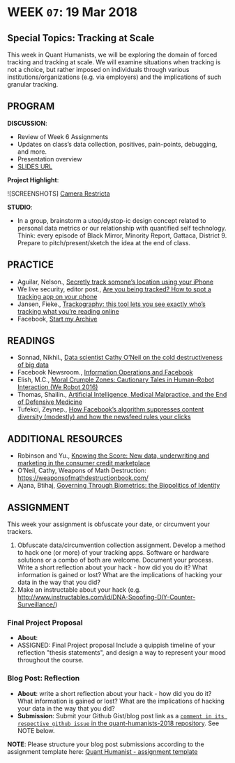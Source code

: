 # WEEK `07`: 19 Mar 2018
##  Special Topics: Tracking at Scale

This week in Quant Humanists, we will be exploring the domain of forced tracking and tracking at scale. We will examine situations when tracking is not a choice, but rather imposed on individuals through various institutions/organizations (e.g. via employers) and the implications of such granular tracking. 

## PROGRAM

**DISCUSSION**:
 
- Review of Week 6 Assignments
- Updates on class’s data collection, positives, pain-points, debugging, and more. 
- Presentation overview 
- [SLIDES URL]()

**Project Highlight**:

![SCREENSHOTS]
[Camera Restricta](https://philippschmitt.com/projects/camera-restricta)


**STUDIO**:

- In a group, brainstorm a utop/dystop-ic design concept related to personal data metrics or our relationship with quantified self technology. Think: every episode of Black Mirror, Minority Report, Gattaca, District 9. Prepare to pitch/present/sketch the idea at the end of class.


## PRACTICE
- Aguilar, Nelson., [Secretly track somone’s location using your iPhone](https://ios.gadgethacks.com/how-to/secretly-track-someones-location-using-your-iphone-0163628/)
- We live security, editor post., [Are you being tracked? How to spot a tracking app on your phone](https://www.welivesecurity.com/2015/01/29/how-to-spot-a-tracking-app/)
- Jansen, Fieke., [Trackography: this tool lets you see exactly who’s tracking what you’re reading online](https://www.opensocietyfoundations.org/voices/tool-lets-you-see-exactly-who-s-tracking-what-you-re-reading-online)
- Facebook, [Start my Archive](https://www.facebook.com/help/131112897028467)

## READINGS
- Sonnad, Nikhil., [Data scientist Cathy O’Neil on the cold destructiveness of big data](https://qz.com/819245/data-scientist-cathy-oneil-on-the-cold-destructiveness-of-big-data/)
- Facebook Newsroom., [Information Operations and Facebook](https://fbnewsroomus.files.wordpress.com/2017/04/facebook-and-information-operations-v1.pdf)
- Elish, M.C., [Moral Crumple Zones: Cautionary Tales in Human-Robot Interaction (We Robot 2016)](https://papers.ssrn.com/sol3/papers.cfm?abstract_id=2757236)
- Thomas, Shailin., [Artificial Intelligence, Medical Malpractice, and the End of Defensive Medicine](https://blogs.harvard.edu/billofhealth/2017/01/26/artificial-intelligence-medical-malpractice-and-the-end-of-defensive-medicine/)
- Tufekci, Zeynep., [How Facebook’s algorithm suppresses content diversity (modestly) and how the newsfeed rules your clicks](https://medium.com/message/how-facebook-s-algorithm-suppresses-content-diversity-modestly-how-the-newsfeed-rules-the-clicks-b5f8a4bb7bab)

## ADDITIONAL RESOURCES
- Robinson and Yu., [Knowing the Score: New data, underwriting and marketing in the consumer credit marketplace](https://www.teamupturn.org/static/files/Knowing_the_Score_Oct_2014_v1_1.pdf)
- O’Neil, Cathy, Weapons of Math Destruction: https://weaponsofmathdestructionbook.com/
- Ajana, Btihaj, [Governing Through Biometrics: the Biopolitics of Identity](http://www.palgrave.com/us/book/9780230321618)

## ASSIGNMENT

This week your assignment is obfuscate your date, or circumvent your trackers. 
1. Obfuscate data/circumvention collection assignment. Develop a method to hack one (or more) of your tracking apps. Software or hardware solutions or a combo of both are welcome. Document your process. Write a short reflection about your hack - how did you do it? What information is gained or lost? What are the implications of hacking your data in the way that you did? 
2. Make an instructable about your hack (e.g. http://www.instructables.com/id/DNA-Spoofing-DIY-Counter-Surveillance/)

### Final Project Proposal
- **About**: 
- ASSIGNED: Final Project proposal
Include a quippish timeline of your reflection "thesis statements", and design a way to represent your mood throughout the course. 


### Blog Post: Reflection
- **About**: write a short reflection about your hack - how did you do it? What information is gained or lost? What are the implications of hacking your data in the way that you did? 
- **Submission**: Submit your Github Gist/blog post link as a [`comment in its respective github issue` in the quant-humanists-2018 repository](https://github.com/joeyklee/quant-humanists-2018/issues). See NOTE below.


**NOTE**: Please structure your blog post submissions according to the assignment template here: [Quant Humanist - assignment template](https://github.com/joeyklee/quant-humanists-2018/blob/master/_templates/assignment-submission-template.md)

